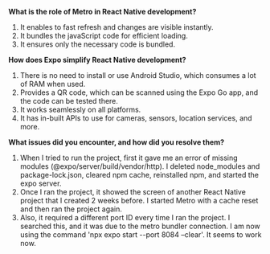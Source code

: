 **What is the role of Metro in React Native development?**
1. It enables to fast refresh and changes are visible instantly.
2. It bundles the javaScript code for efficient loading.
3. It ensures only the necessary code is bundled.

**How does Expo simplify React Native development?**
1. There is no need to install or use Android Studio, which consumes a lot of RAM when used.
2. Provides a QR code, which can be scanned using the Expo Go app, and the code can be tested there.
3. It works seamlessly on all platforms.
4. It has in-built APIs to use for cameras, sensors, location services, and more.

**What issues did you encounter, and how did you resolve them?**
1. When I tried to run the project, first it gave me an error of missing modules (@expo/server/build/vendor/http). I deleted node_modules and package-lock.json, cleared npm cache, reinstalled npm, and started the expo server.
2. Once I ran the project, it showed the screen of another React Native project that I created 2 weeks before. I started Metro with a cache reset and then ran the project again.
3. Also, it required a different port ID every time I ran the project. I searched this, and it was due to the metro bundler connection. I am now using the command 'npx expo start --port 8084 –clear'. It seems to work now.